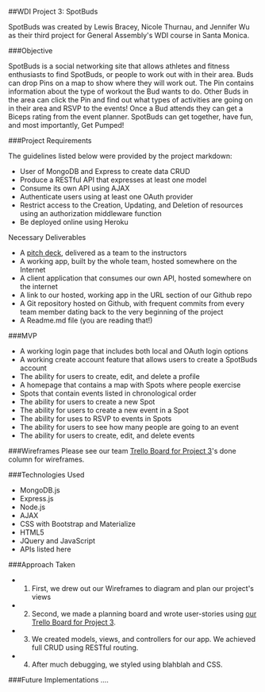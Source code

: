 ##WDI Project 3: SpotBuds

SpotBuds was created by Lewis Bracey, Nicole Thurnau, and Jennifer Wu as their third project for General Assembly's WDI course in Santa Monica.

###Objective

<insert link> SpotBuds is a social networking site that allows athletes and fitness enthusiasts to find SpotBuds, or people to work out with in their area. Buds can drop Pins on a map to show where they will work out. The Pin contains information about the type of workout the Bud wants to do. Other Buds in the area can click the Pin and find out what types of activities are going on in their area and RSVP to the events! Once a Bud attends they can get a Biceps rating from the event planner. SpotBuds can get together, have fun, and most importantly, Get Pumped!

###Project Requirements

The guidelines listed below were provided by the project markdown:

- User of MongoDB and Express to create data CRUD
- Produce a RESTful API that expresses at least one model
- Consume its own API using AJAX
- Authenticate users using at least one OAuth provider
- Restrict access to the Creation, Updating, and Deletion of resources using an authorization middleware function
- Be deployed online using Heroku

Necessary Deliverables

- A [pitch deck](https://www.evernote.com/shard/s172/sh/63cb39a2-8ccd-4481-8820-86b7f269454d/51ab7a70b0aa0ab124fae56fb3964227), delivered as a team to the instructors
- A working app, built by the whole team, hosted somewhere on the Internet
- A client application that consumes our own API, hosted somewhere on the internet
- A link to our hosted, working app in the URL section of our Github repo
- A Git repository hosted on Github, with frequent commits from every team member dating back to the very beginning of the project
- A Readme.md file (you are reading that!)

###MVP
- A working login page that includes both local and OAuth login options
- A working create account feature that allows users to create a SpotBuds account
- The ability for users to create, edit, and delete a profile
- A homepage that contains a map with Spots where people exercise
- Spots that contain events listed in chronological order
- The ability for users to create a new Spot 
- The ability for users to create a new event in a Spot
- The ability for uses to RSVP to events in Spots
- The ability for users to see how many people are going to an event
- The ability for users to create, edit, and delete events

###Wireframes
Please see our team [Trello Board for Project 3](https://trello.com/b/lAAZSSCb/wdi-project-3)'s done column for wireframes.

###Technologies Used
- MongoDB.js
- Express.js
- Node.js
- AJAX
- CSS with Bootstrap and Materialize
- HTML5
- JQuery and JavaScript
- APIs listed here

###Approach Taken

- 1) First, we drew out our Wireframes to diagram and plan our project's views
- 2) Second, we made a planning board and wrote user-stories using [our Trello Board for Project 3](https://trello.com/b/lAAZSSCb/wdi-project-3).
- 3) We created models, views, and controllers for our app. We achieved full CRUD using RESTful routing.
- 4) After much debugging, we styled using blahblah and CSS.

###Future Implementations
....

